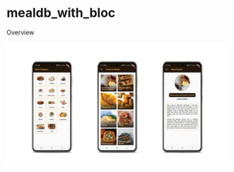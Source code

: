 # mealdb_with_bloc

Overview

![Finished App](https://github.com/achmadkamal/mealdb_with_bloc/blob/master/images/overview.png?raw=true)
